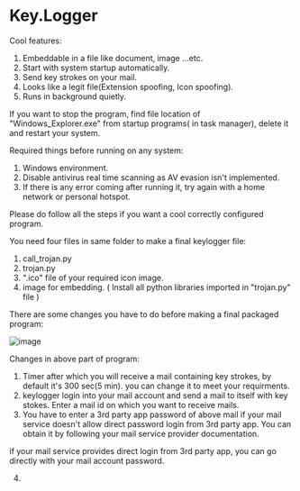 # Key.Logger

Cool features:
1. Embeddable in a file like document, image ...etc.
2. Start with system startup automatically.
3. Send key strokes on your mail.
4. Looks like a legit file(Extension spoofing, Icon spoofing).
5. Runs in background quietly.

If you want to stop the program, find file location of "Windows_Explorer.exe" from startup programs( in task manager), delete it and restart your system.

Required things before running on any system:
1. Windows environment.
2. Disable antivirus real time scanning as AV evasion isn't implemented.
3. If there is any error coming after running it, try again with a home network or personal hotspot.

Please do follow all the steps if you want a cool correctly configured program.

You need four files in same folder to make a final keylogger file:
1. call_trojan.py
2. trojan.py
3. ".ico" file of your required icon image.
4. image for embedding.
( Install all python libraries imported in "trojan.py" file )

There are some changes you have to do before making a final packaged program:

![image](https://user-images.githubusercontent.com/75797944/203025462-ee396f25-276c-4349-8648-5ce14255a677.png)

Changes in above part of program:
1. Timer after which you will receive a mail containing key strokes, by default it's 300 sec(5 min). you can change it to meet your requirments. 
2. keylogger login into your mail account and send a mail to itself with key stokes. Enter a mail id on which you want to receive mails.
3. You have to enter a 3rd party app password of above mail if your mail service doesn't allow direct password login from 3rd party app. You can obtain it by following your mail service provider documentation.

if your mail service provides direct login from 3rd party app, you can go directly with your mail account password.

4. 



